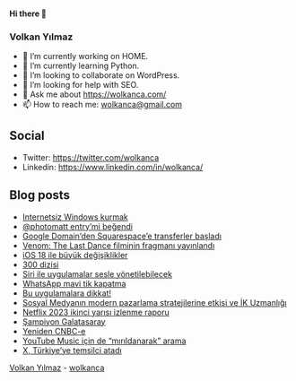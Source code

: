 #### Hi there 👋

### Volkan Yılmaz

- 🔭 I’m currently working on HOME.
- 🌱 I’m currently learning Python.
- 👯 I’m looking to collaborate on WordPress.
- 🤔 I’m looking for help with SEO.
- 💬 Ask me about https://wolkanca.com/
- 📫 How to reach me: wolkanca@gmail.com

## Social
- Twitter: https://twitter.com/wolkanca
- Linkedin: https://www.linkedin.com/in/wolkanca/



## Blog posts
<!-- BLOG-POST-LIST:START -->
- [Internetsiz Windows kurmak](https://wolkanca.com/internetsiz-windows-kurmak/)
- [@photomatt entry’mi beğendi](https://wolkanca.com/photomatt-entrymi-begendi/)
- [Google Domain’den Squarespace’e transferler başladı](https://wolkanca.com/google-domainden-squarespacee-transferler-basladi/)
- [Venom: The Last Dance filminin fragmanı yayınlandı](https://wolkanca.com/venom-the-last-dance-filminin-fragmani-yayinlandi/)
- [iOS 18 ile büyük değişiklikler](https://wolkanca.com/ios-18-ile-buyuk-degisiklikler/)
- [300 dizisi](https://wolkanca.com/300-dizisi/)
- [Siri ile uygulamalar sesle yönetilebilecek](https://wolkanca.com/siri-ile-uygulamalar-sesle-yonetilebilecek/)
- [WhatsApp mavi tik kapatma](https://wolkanca.com/whatsapp-mavi-tik-kapatma/)
- [Bu uygulamalara dikkat!](https://wolkanca.com/bu-uygulamalara-dikkat/)
- [Sosyal Medyanın modern pazarlama stratejilerine etkisi ve İK Uzmanlığı](https://wolkanca.com/sosyal-medyanin-modern-pazarlama-stratejilerine-etkisi-ve-ik-uzmanligi/)
- [Netflix 2023 ikinci yarısı izlenme raporu](https://wolkanca.com/netflix-2023-ikinci-yarisi-izlenme-raporu/)
- [Şampiyon Galatasaray](https://wolkanca.com/sampiyon-galatasaray/)
- [Yeniden CNBC-e](https://wolkanca.com/yeniden-cnbc-e/)
- [YouTube Music için de “mırıldanarak” arama](https://wolkanca.com/youtube-music-icin-de-mirildanarak-arama/)
- [X, Türkiye’ye temsilci atadı](https://wolkanca.com/x-turkiyeye-temsilci-atadi/)
<!-- BLOG-POST-LIST:END -->


[Volkan Yılmaz](https://volkanyilmaz.com.tr/) - [wolkanca](https://wolkanca.com/)
